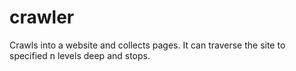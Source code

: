 # crawler
Crawls into a website and collects pages. It can traverse the site to specified n levels deep and stops.
